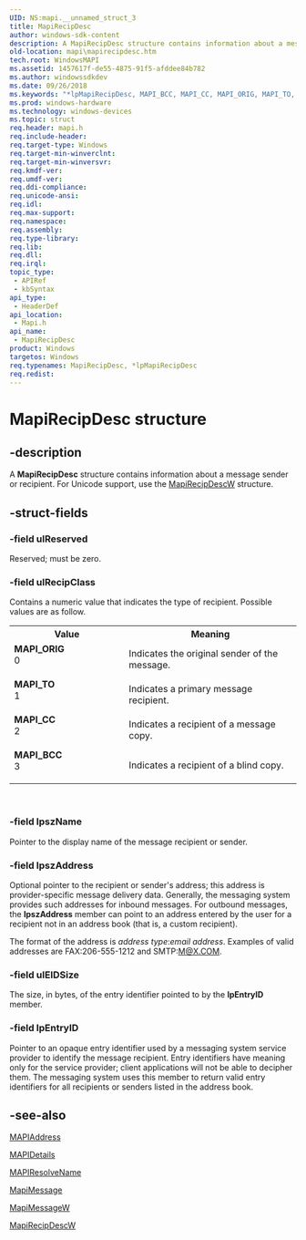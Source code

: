 ```yaml
---
UID: NS:mapi.__unnamed_struct_3
title: MapiRecipDesc
author: windows-sdk-content
description: A MapiRecipDesc structure contains information about a message sender or recipient. For Unicode support, use the MapiRecipDescW structure.
old-location: mapi\mapirecipdesc.htm
tech.root: WindowsMAPI
ms.assetid: 1457617f-de55-4875-91f5-afddee84b782
ms.author: windowssdkdev
ms.date: 09/26/2018
ms.keywords: "*lpMapiRecipDesc, MAPI_BCC, MAPI_CC, MAPI_ORIG, MAPI_TO, MapiRecipDesc, MapiRecipDesc structure, lpMapiRecipDesc, lpMapiRecipDesc structure pointer, mapi.mapirecipdesc, mapi/MapiRecipDesc, mapi/lpMapiRecipDesc"
ms.prod: windows-hardware
ms.technology: windows-devices
ms.topic: struct
req.header: mapi.h
req.include-header: 
req.target-type: Windows
req.target-min-winverclnt: 
req.target-min-winversvr: 
req.kmdf-ver: 
req.umdf-ver: 
req.ddi-compliance: 
req.unicode-ansi: 
req.idl: 
req.max-support: 
req.namespace: 
req.assembly: 
req.type-library: 
req.lib: 
req.dll: 
req.irql: 
topic_type:
 - APIRef
 - kbSyntax
api_type:
 - HeaderDef
api_location:
 - Mapi.h
api_name:
 - MapiRecipDesc
product: Windows
targetos: Windows
req.typenames: MapiRecipDesc, *lpMapiRecipDesc
req.redist: 
---
```


# MapiRecipDesc structure


## -description


A <b>MapiRecipDesc</b> structure contains information about a message sender or recipient. For Unicode support, use the <a href="https://msdn.microsoft.com/70050D1A-DA06-4D3B-90AF-F997E3B332EB">MapiRecipDescW</a> structure.


## -struct-fields




### -field ulReserved

Reserved; must be zero.


### -field ulRecipClass

Contains a numeric value that indicates the type of recipient. Possible values are as follow.

<table>
<tr>
<th>Value</th>
<th>Meaning</th>
</tr>
<tr>
<td width="40%"><a id="MAPI_ORIG"></a><a id="mapi_orig"></a><dl>
<dt><b>MAPI_ORIG</b></dt>
<dt>0</dt>
</dl>
</td>
<td width="60%">
Indicates the original sender of the message. 

</td>
</tr>
<tr>
<td width="40%"><a id="MAPI_TO"></a><a id="mapi_to"></a><dl>
<dt><b>MAPI_TO</b></dt>
<dt>1</dt>
</dl>
</td>
<td width="60%">
Indicates a primary message recipient. 

</td>
</tr>
<tr>
<td width="40%"><a id="MAPI_CC"></a><a id="mapi_cc"></a><dl>
<dt><b>MAPI_CC</b></dt>
<dt>2</dt>
</dl>
</td>
<td width="60%">
Indicates a recipient of a message copy. 

</td>
</tr>
<tr>
<td width="40%"><a id="MAPI_BCC"></a><a id="mapi_bcc"></a><dl>
<dt><b>MAPI_BCC</b></dt>
<dt>3</dt>
</dl>
</td>
<td width="60%">
Indicates a recipient of a blind copy. 

</td>
</tr>
</table>
 


### -field lpszName

Pointer to the display name of the message recipient or sender. 


### -field lpszAddress

Optional pointer to the recipient or sender's address; this address is provider-specific message delivery data. Generally, the messaging system provides such addresses for inbound messages. For outbound messages, the <b>lpszAddress</b> member can point to an address entered by the user for a recipient not in an address book (that is, a custom recipient).

The format of the address is <i>address type</i>:<i>email address</i>. Examples of valid addresses are FAX:206-555-1212 and SMTP:M@X.COM.


### -field ulEIDSize

The size, in bytes, of the entry identifier pointed to by the <b>lpEntryID</b> member.


### -field lpEntryID

Pointer to an opaque entry identifier used by a messaging system service provider to identify the message recipient. Entry identifiers have meaning only for the service provider; client applications will not be able to decipher them. The messaging system uses this member to return valid entry identifiers for all recipients or senders listed in the address book.


## -see-also




<a href="https://msdn.microsoft.com/4f01763d-22a2-4ee4-a559-f875cb06ea6b">MAPIAddress</a>



<a href="https://msdn.microsoft.com/28fbafff-8f34-4db8-bcb5-98f61883bea0">MAPIDetails</a>



<a href="https://msdn.microsoft.com/c834ea40-62c6-44a8-b0e1-f569a92b4c83">MAPIResolveName</a>



<a href="https://msdn.microsoft.com/7f696dd6-bfae-4c7d-b55f-d37952691c02">MapiMessage</a>



<a href="https://msdn.microsoft.com/3C74A9C0-1483-4A97-94EB-19A0D30D9A08">MapiMessageW</a>



<a href="https://msdn.microsoft.com/70050D1A-DA06-4D3B-90AF-F997E3B332EB">MapiRecipDescW</a>
 

 

